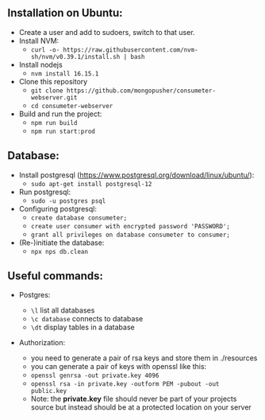 <h2>Installation on Ubuntu:</h2>

- Create a user and add to sudoers, switch to that user.
- Install NVM:
  - `curl -o- https://raw.githubusercontent.com/nvm-sh/nvm/v0.39.1/install.sh | bash`
- Install nodejs
  - `nvm install 16.15.1`
- Clone this repository
  - `git clone https://github.com/mongopusher/consumeter-webserver.git`
  - `cd consumeter-webserver`
- Build and run the project:
  - `npm run build`
  - `npm run start:prod`

<h2>Database:</h2>

- Install postgresql (https://www.postgresql.org/download/linux/ubuntu/):
  - `sudo apt-get install postgresql-12`
- Run postgresql:
  - `sudo -u postgres psql`
- Configuring postgresql:
  - `create database consumeter;`
  - `create user consumer with encrypted password 'PASSWORD';`
  - `grant all privileges on database consumeter to consumer;`
- (Re-)initiate the database:
  - `npx nps db.clean`

<h2>Useful commands: </h2>

- Postgres:
  - `\l` list all databases
  - `\c database` connects to database
  - `\dt` display tables in a database

- Authorization:
  - you need to generate a pair of rsa keys and store them in ./resources
  - you can generate a pair of keys with openssl like this:
  - `openssl genrsa -out private.key 4096`
  - `openssl rsa -in private.key -outform PEM -pubout -out public.key`
  - Note: the **private.key** file should never be part of your projects source but instead should be at a protected location on your server